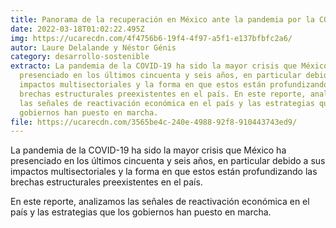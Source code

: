 ```yaml
---
title: Panorama de la recuperación en México ante la pandemia por la COVID-19
date: 2022-03-18T01:02:22.495Z
img: https://ucarecdn.com/4f4756b6-19f4-4f97-a5f1-e137bfbfc2a6/
autor: Laure Delalande y Néstor Génis
category: desarrollo-sostenible
extracto: La pandemia de la COVID-19 ha sido la mayor crisis que México ha
  presenciado en los últimos cincuenta y seis años, en particular debido a sus
  impactos multisectoriales y la forma en que estos están profundizando las
  brechas estructurales preexistentes en el país. En este reporte, analizamos
  las señales de reactivación económica en el país y las estrategias que los
  gobiernos han puesto en marcha.
file: https://ucarecdn.com/3565be4c-240e-4988-92f8-910443743ed9/
---
```

La pandemia de la COVID-19 ha sido la mayor crisis que México ha presenciado en los últimos cincuenta y seis años, en particular debido a sus impactos multisectoriales y la forma en que estos están profundizando las brechas estructurales preexistentes en el país.

En este reporte, analizamos las señales de reactivación económica en el país y las estrategias que los gobiernos han puesto en marcha.